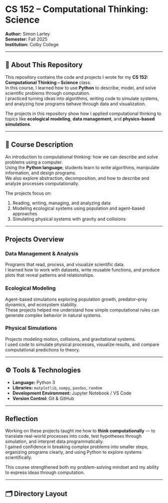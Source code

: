 # CS 152 – Computational Thinking: Science  

**Author:** Simon Lartey  
**Semester:** Fall 2025  
**Institution:** Colby College  

---

## 🧠 About This Repository  

This repository contains the code and projects I wrote for my **CS 152: Computational Thinking – Science** class.  
In this course, I learned how to use **Python** to describe, model, and solve scientific problems through computation.  
I practiced turning ideas into algorithms, writing code to simulate systems, and analyzing how programs behave through data and visualization.  

The projects in this repository show how I applied computational thinking to topics like **ecological modeling**, **data management**, and **physics-based simulations**.

---

## 📘 Course Description  

An introduction to computational thinking: how we can describe and solve problems using a computer.  
Using the **Python language**, students learn to write algorithms, manipulate information, and design programs.  
We also explore abstraction, decomposition, and how to describe and analyze processes computationally.  

The projects focus on:  
1. Reading, writing, managing, and analyzing data  
2. Modeling ecological systems using population and agent-based approaches  
3. Simulating physical systems with gravity and collisions  

---

## Projects Overview  

###  Data Management & Analysis  
Programs that read, process, and visualize scientific data.  
I learned how to work with datasets, write reusable functions, and produce plots that reveal patterns and relationships.

###  Ecological Modeling  
Agent-based simulations exploring population growth, predator–prey dynamics, and ecosystem stability.  
These projects helped me understand how simple computational rules can generate complex behavior in natural systems.

###  Physical Simulations  
Projects modeling motion, collisions, and gravitational systems.  
I used code to simulate physical processes, visualize results, and compare computational predictions to theory.

---

## ⚙️ Tools & Technologies  

- **Language:** Python 3  
- **Libraries:** `matplotlib`, `numpy`, `pandas`, `random`  
- **Development Environment:** Jupyter Notebook / VS Code  
- **Version Control:** Git & GitHub  

---

##  Reflection  

Working on these projects taught me how to **think computationally** — to translate real-world processes into code, test hypotheses through simulation, and interpret data programmatically.  
I gained confidence in breaking complex problems into smaller steps, organizing programs clearly, and using Python to explore systems scientifically.  

This course strengthened both my problem-solving mindset and my ability to express ideas through computation.

---

## 🗂️ Directory Layout  

